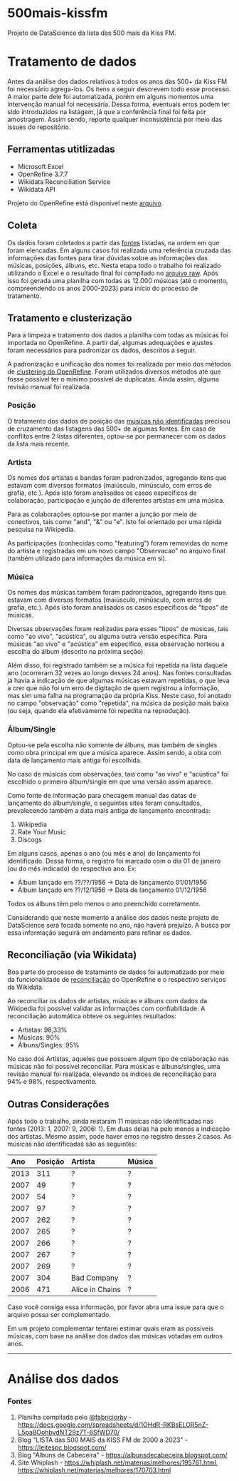 # 500mais-kissfm
Projeto de DataScience da lista das 500 mais da Kiss FM.

# Tratamento de dados

Antes da análise dos dados relativos à todos os anos das 500+ da Kiss FM foi necessário agrega-los. Os itens a seguir descrevem todo esse processo. 
A maior parte dele foi automatizada, porém em alguns momentos uma intervenção manual foi necessária. Dessa forma, eventuais erros podem ter sido introduzidos na listagem, já que a conferência final foi feita por amostragem. Assim sendo, reporte qualquer inconsistência por meio das issues do repositório.

## Ferramentas utitlizadas

* Microsoft Excel
* OpenRefine 3.7.7
* Wikidata Reconciliation Service
* Wikidata API

Projeto do OpenRefine está disponível neste [arquivo](../main/data/500%2B_openrefine.tar.gz).

## Coleta

Os dados foram coletados a partir das <a href="#fontes">fontes</a> listadas, na ordem em que foram elencadas. Em alguns casos foi realizada uma referência cruzada das informações das fontes para tirar dúvidas sobre as informações das músicas, posições, álbuns, etc.
Nesta etapa todo o trabalho foi realizado utilizando o Excel e o resultado final foi compilado no [arquivo raw](../main/data/raw/500%2B_raw.xlsx).
Após isso foi gerada uma planilha com todas as 12.000 músicas (até o momento, compreendendo os anos 2000-2023) para início do processo de tratamento.

## Tratamento e clusterização

Para a limpeza e tratamento dos dados a planilha com todas as músicas foi importada no OpenRefine. A partir daí, algumas adequações e ajustes foram necessários para padronizar os dados, descritos a seguir.

A padronização e unificação dos nomes foi realizado por meio dos métodos de [clustering do OpenRefine](https://openrefine.org/docs/technical-reference/clustering-in-depth). Foram utilizados diversos métodos até que fosse possível ter o mínimo possível de duplicatas. Ainda assim, alguma revisão manual foi realizada. 

### Posição

O tratamento dos dados de posição das <a href="#outras-considerações">músicas não identificadas</a> precisou de cruzamento das listagens das 500+ de algumas fontes. Em caso de conflitos entre 2 listas diferentes, optou-se por permanecer com os dados da lista mais recente.

### Artista

Os nomes dos artistas e bandas foram padronizados, agregando itens que estavam com diversos formatos (maiúsculo, minúsculo, com erros de grafia, etc.). Após isto foram analisados os casos específicos de colaboração, participação e junção de diferentes artistas em uma música.

Para as colaborações optou-se por manter a junção por meio de conectivos, tais como "and", "&" ou "e". Isto foi orientado por uma rápida pesquisa na Wikipedia.

As participações (conhecidas como "featuring") foram removidas do nome do artista e registradas em um novo campo "Observacao" no arquivo final (também utilizado para informações da música em si).

### Música

Os nomes das músicas também foram padronizados, agregando itens que estavam com diversos formatos (maiúsculo, minúsculo, com erros de grafia, etc.). Após isto foram analisados os casos específicos de "tipos" de músicas.

Diversas observações foram realizadas para esses "tipos" de músicas, tais como "ao vivo", "acústica", ou alguma outra versão específica. Para músicas "ao vivo" e "acústica" em específico, essa observação norteou a escolha do álbum (descrito na próxima seção).

Além disso, foi registrado também se a música foi repetida na lista daquele ano (ocorreram 32 vezes ao longo desses 24 anos). Nas fontes consultadas já havia a indicação de que algumas músicas estavam repetidas, o que leva a crer que não foi um erro de digitação de quem registrou a informação, mas sim uma falha na programação da própria Kiss. Neste caso, foi anotado no campo "observação" como "repetida", na música da posição mais baixa (ou seja, quando ela efetivamente foi repedita na reprodução).

### Álbum/Single

Optou-se pela escolha não somente de álbuns, mas também de singles como obra principal em que a música aparece. Assim sendo, a obra com data de lançamento mais antiga foi escolhida.

No caso de músicas com observações, tais como "ao vivo" e "acústica" foi escolhido o primeiro álbum/single em que uma versão assim aparece.

Como fonte de informação para checagem manual das datas de lançamento do álbum/single, o seguintes sites foram consultados, prevalecendo também a data mais antiga de lançamento encontrada:

1. Wikipedia
2. Rate Your Music
3. Discogs

Em alguns casos, apenas o ano (ou mês e ano) do lançamento foi identificado. Dessa forma, o registro foi marcado com o dia 01 de janeiro (ou do mês indicado) do respectivo ano. Ex:

* Álbum lançado em ??/??/1956 -> Data de lançamento 01/01/1956
* Álbum lançado em ??/12/1956 -> Data de lançamento 01/12/1956

Todos os álbuns têm pelo menos o ano preenchido corretamente.

Considerando que neste momento a análise dos dados neste projeto de DataScience será focada somente no ano, não haverá prejuízo. A busca por essa informação seguirá em andamento para refinar os dados. 

## Reconciliação (via Wikidata)

Boa parte do processo de tratamento de dados foi automatizado por meio da funcionalidade de [reconciliação](https://openrefine.org/docs/manual/reconciling) do OpenRefine e o respectivo serviços da Wikidata.

Ao reconciliar os dados de artistas, músicas e álbuns com dados da Wikipedia foi possível validar as informações com confiabilidade. A reconciliação automática obteve os seguintes resultados:
* Artistas: 98,33%
* Músicas: 90%
* Álbuns/Singles: 95%

No caso dos Artistas, aqueles que possuem algum tipo de colaboração nas músicas não foi possível reconciliar. Para músicas e álbuns/singles, uma revisão manual foi realizada, elevando os índices de reconciliação para 94% e 98%, respectivamente.


## Outras Considerações

Após todo o trabalho, ainda restaram 11 músicas não identificadas nas fontes (2013: 1, 2007: 9, 2006: 1). Em duas delas há pelo menos a indicação dos artistas. Mesmo assim, pode haver erros no registro desses 2 casos. As músicas não identificadas são as seguintes:

|Ano|Posição|Artista|Música|
|:----|:----|:----|:----|
|2013|311|?|?|
|2007|49|?|?|
|2007|54|?|?|
|2007|97|?|?|
|2007|262|?|?|
|2007|265|?|?|
|2007|266|?|?|
|2007|267|?|?|
|2007|269|?|?|
|2007|304|Bad Company|?|
|2006|471|Alice in Chains|?|

Caso você consiga essa informação, por favor abra uma issue para que o arquivo possa ser complementado. 

Em um projeto complementar tentarei estimar quais eram as possíveis músicas, com base na análise dos dados das músicas votadas em outros anos.

---

# Análise dos dados



### Fontes

1. Planilha compilada pelo [@fabriciorby](https://x.com/fabriciorby) - https://docs.google.com/spreadsheets/d/1OHdR-RKBsELOR5nZ-L5pa8OohbvdNT29z7T-6SfWD70/
2. Blog "LISTA das 500 MAIS da KISS FM de 2000 a 2023" - https://leitespc.blogspot.com/
3. Blog "Álbuns de Cabeceira" - https://albunsdecabeceira.blogspot.com/
4. Site Whiplash - https://whiplash.net/materias/melhores/195761.html, https://whiplash.net/materias/melhores/170703.html

